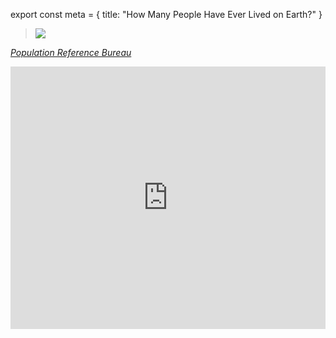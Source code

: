export const meta = {
title: "How Many People Have Ever Lived on Earth?"
}

> <img src="/image/prb.png" />

<attr><a href="http://www.prb.org/Publications/Articles/2002/HowManyPeopleHaveEverLivedonEarth.aspx"><i>Population Reference Bureau</i></a></attr>

<iframe id="ytplayer" type="text/html" width="100%" height="420"
  src="https://www.youtube.com/embed/7WTctr5kviA?origin=http://poee.lol&theme=light&modestbranding=1"
  frameborder="0" data-link="http://www.youtube.com/watch?v=7WTctr5kviA"></iframe>
